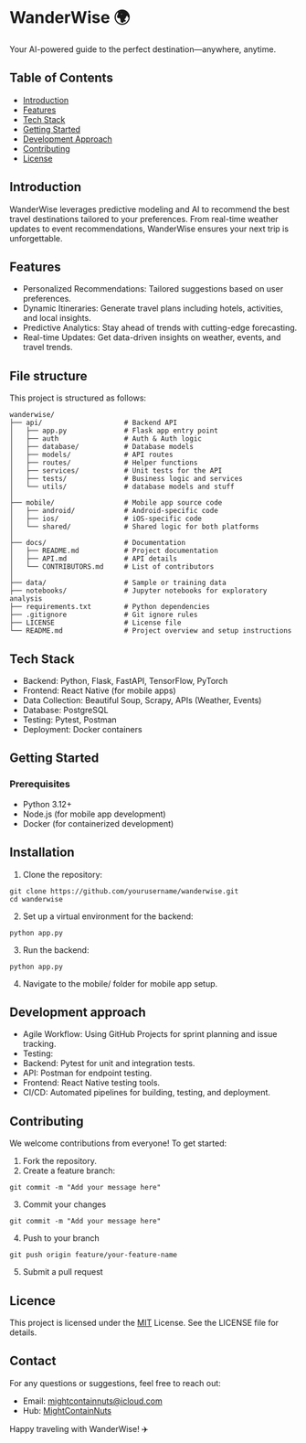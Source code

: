 # WanderWise 🌍

Your AI-powered guide to the perfect destination—anywhere, anytime.

## Table of Contents
- [Introduction](#introduction)
- [Features](#features)
- [Tech Stack](tech-stack)
- [Getting Started](getting-started)
- [Development Approach](development-approach)
- [Contributing](contributing)
- [License](licence)

## Introduction

WanderWise leverages predictive modeling and AI to recommend the best travel destinations tailored to your preferences. From real-time weather updates to event recommendations, WanderWise ensures your next trip is unforgettable.

## Features
- Personalized Recommendations: Tailored suggestions based on user preferences.
- Dynamic Itineraries: Generate travel plans including hotels, activities, and local insights.
- Predictive Analytics: Stay ahead of trends with cutting-edge forecasting.
- Real-time Updates: Get data-driven insights on weather, events, and travel trends.

## File structure
This project is structured as follows:
```aiignore
wanderwise/
├── api/                    # Backend API
│   ├── app.py              # Flask app entry point
│   ├── auth                # Auth & Auth logic
│   ├── database/           # Database models
│   ├── models/             # API routes
│   ├── routes/             # Helper functions
│   ├── services/           # Unit tests for the API
│   ├── tests/              # Business logic and services
│   └── utils/              # database models and stuff
│
├── mobile/                 # Mobile app source code
│   ├── android/            # Android-specific code
│   ├── ios/                # iOS-specific code
│   └── shared/             # Shared logic for both platforms
│
├── docs/                   # Documentation
│   ├── README.md           # Project documentation
│   ├── API.md              # API details
│   └── CONTRIBUTORS.md     # List of contributors
│
├── data/                   # Sample or training data
├── notebooks/              # Jupyter notebooks for exploratory analysis
├── requirements.txt        # Python dependencies
├── .gitignore              # Git ignore rules
├── LICENSE                 # License file
└── README.md               # Project overview and setup instructions
```

## Tech Stack
- Backend: Python, Flask, FastAPI, TensorFlow, PyTorch
- Frontend: React Native (for mobile apps)
- Data Collection: Beautiful Soup, Scrapy, APIs (Weather, Events)
- Database: PostgreSQL
- Testing: Pytest, Postman
- Deployment: Docker containers

## Getting Started

### Prerequisites
- Python 3.12+
- Node.js (for mobile app development)
- Docker (for containerized development)

## Installation
1. Clone the repository:
```
git clone https://github.com/yourusername/wanderwise.git
cd wanderwise

```
2. Set up a virtual environment for the backend:
```aiignore
python app.py
```
3. Run the backend:
```aiignore
python app.py
```

4. Navigate to the mobile/ folder for mobile app setup.


## Development approach
- Agile Workflow: Using GitHub Projects for sprint planning and issue tracking.
- Testing:
- Backend: Pytest for unit and integration tests.
- API: Postman for endpoint testing.
- Frontend: React Native testing tools.
- CI/CD: Automated pipelines for building, testing, and deployment.

## Contributing
We welcome contributions from everyone! To get started:
1. Fork the repository.
2. Create a feature branch:
```aiignore
git commit -m "Add your message here"
```
3. Commit your changes
```aiignore
git commit -m "Add your message here"
```
4. Push to your branch
```aiignore
git push origin feature/your-feature-name
```
5. Submit a pull request

## Licence
This project is licensed under the [MIT](https://github.com/MightContainNuts/wanderwise?tab=MIT-1-ov-file#readme) License. See the LICENSE file for details.

## Contact

For any questions or suggestions, feel free to reach out:
- Email: mightcontainnuts@icloud.com
- Hub: [MightContainNuts](https://github.com/MightContainNutss)


Happy traveling with WanderWise! ✈️
